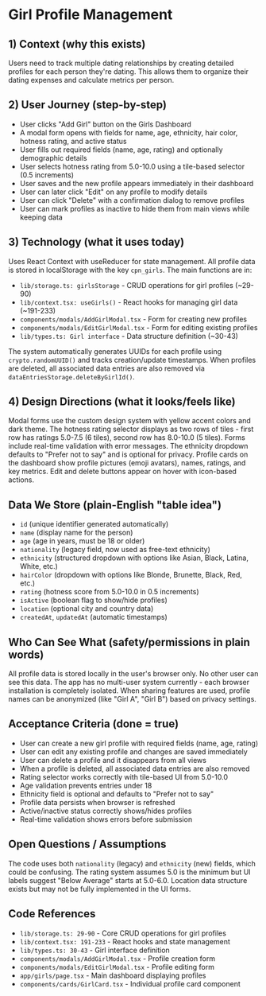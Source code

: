 # Girl Profile Management

## 1) Context (why this exists)
Users need to track multiple dating relationships by creating detailed profiles for each person they're dating. This allows them to organize their dating expenses and calculate metrics per person.

## 2) User Journey (step-by-step)
- User clicks "Add Girl" button on the Girls Dashboard
- A modal form opens with fields for name, age, ethnicity, hair color, hotness rating, and active status
- User fills out required fields (name, age, rating) and optionally demographic details
- User selects hotness rating from 5.0-10.0 using a tile-based selector (0.5 increments)
- User saves and the new profile appears immediately in their dashboard
- User can later click "Edit" on any profile to modify details
- User can click "Delete" with a confirmation dialog to remove profiles
- User can mark profiles as inactive to hide them from main views while keeping data

## 3) Technology (what it uses today)
Uses React Context with useReducer for state management. All profile data is stored in localStorage with the key `cpn_girls`. The main functions are in:
- `lib/storage.ts: girlsStorage` - CRUD operations for girl profiles (~29-90)
- `lib/context.tsx: useGirls()` - React hooks for managing girl data (~191-233)
- `components/modals/AddGirlModal.tsx` - Form for creating new profiles
- `components/modals/EditGirlModal.tsx` - Form for editing existing profiles
- `lib/types.ts: Girl interface` - Data structure definition (~30-43)

The system automatically generates UUIDs for each profile using `crypto.randomUUID()` and tracks creation/update timestamps. When profiles are deleted, all associated data entries are also removed via `dataEntriesStorage.deleteByGirlId()`.

## 4) Design Directions (what it looks/feels like)
Modal forms use the custom design system with yellow accent colors and dark theme. The hotness rating selector displays as two rows of tiles - first row has ratings 5.0-7.5 (6 tiles), second row has 8.0-10.0 (5 tiles). Forms include real-time validation with error messages. The ethnicity dropdown defaults to "Prefer not to say" and is optional for privacy. Profile cards on the dashboard show profile pictures (emoji avatars), names, ratings, and key metrics. Edit and delete buttons appear on hover with icon-based actions.

## Data We Store (plain-English "table idea")
- `id` (unique identifier generated automatically)
- `name` (display name for the person)
- `age` (age in years, must be 18 or older)
- `nationality` (legacy field, now used as free-text ethnicity)
- `ethnicity` (structured dropdown with options like Asian, Black, Latina, White, etc.)
- `hairColor` (dropdown with options like Blonde, Brunette, Black, Red, etc.)
- `rating` (hotness score from 5.0-10.0 in 0.5 increments)
- `isActive` (boolean flag to show/hide profiles)
- `location` (optional city and country data)
- `createdAt`, `updatedAt` (automatic timestamps)

## Who Can See What (safety/permissions in plain words)
All profile data is stored locally in the user's browser only. No other user can see this data. The app has no multi-user system currently - each browser installation is completely isolated. When sharing features are used, profile names can be anonymized (like "Girl A", "Girl B") based on privacy settings.

## Acceptance Criteria (done = true)
- User can create a new girl profile with required fields (name, age, rating)
- User can edit any existing profile and changes are saved immediately
- User can delete a profile and it disappears from all views
- When a profile is deleted, all associated data entries are also removed
- Rating selector works correctly with tile-based UI from 5.0-10.0
- Age validation prevents entries under 18
- Ethnicity field is optional and defaults to "Prefer not to say"
- Profile data persists when browser is refreshed
- Active/inactive status correctly shows/hides profiles
- Real-time validation shows errors before submission

## Open Questions / Assumptions
The code uses both `nationality` (legacy) and `ethnicity` (new) fields, which could be confusing. The rating system assumes 5.0 is the minimum but UI labels suggest "Below Average" starts at 5.0-6.0. Location data structure exists but may not be fully implemented in the UI forms.

## Code References
- `lib/storage.ts: 29-90` - Core CRUD operations for girl profiles
- `lib/context.tsx: 191-233` - React hooks and state management
- `lib/types.ts: 30-43` - Girl interface definition
- `components/modals/AddGirlModal.tsx` - Profile creation form
- `components/modals/EditGirlModal.tsx` - Profile editing form
- `app/girls/page.tsx` - Main dashboard displaying profiles
- `components/cards/GirlCard.tsx` - Individual profile card component
